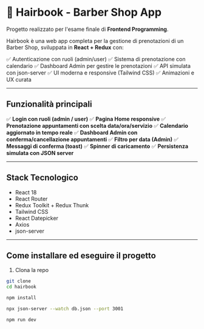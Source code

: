 # 💈 Hairbook - Barber Shop App

Progetto realizzato per l'esame finale di **Frontend Programming**.

Hairbook è una web app completa per la gestione di prenotazioni di un Barber Shop, sviluppata in **React + Redux** con:

✅ Autenticazione con ruoli (admin/user)
✅ Sistema di prenotazione con calendario
✅ Dashboard Admin per gestire le prenotazioni
✅ API simulata con json-server
✅ UI moderna e responsive (Tailwind CSS)
✅ Animazioni e UX curata

---

## Funzionalità principali

✅ **Login con ruoli (admin / user)**
✅ **Pagina Home responsive**
✅ **Prenotazione appuntamenti con scelta data/ora/servizio**
✅ **Calendario aggiornato in tempo reale**
✅ **Dashboard Admin con conferma/cancellazione appuntamenti**
✅ **Filtro per data (Admin)**
✅ **Messaggi di conferma (toast)**
✅ **Spinner di caricamento**
✅ **Persistenza simulata con JSON server**


---

## Stack Tecnologico

- React 18
- React Router
- Redux Toolkit + Redux Thunk
- Tailwind CSS
- React Datepicker
- Axios
- json-server


---


## Come installare ed eseguire il progetto

1) Clona la repo

```bash
git clone 
cd hairbook

npm install

npx json-server --watch db.json --port 3001

npm run dev








